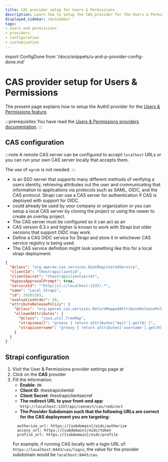 ```yaml
---
title: CAS provider setup for Users & Permissions
description: Learn how to setup the CAS provider for the Users & Permissions feature.
displayed_sidebar: cmsSidebar
tags:
- users and permissions
- providers
- configuration
- customization
---
```


import ConfigDone from '/docs/snippets/u-and-p-provider-config-done.md'

# CAS provider setup for Users & Permissions

The present page explains how to setup the Auth0 provider for the [Users & Permissions feature](/cms/features/users-permissions).

:::prerequisites
You have read the [Users & Permissions providers documentation](/cms/configurations/users-and-permissions-providers).
:::

## CAS configuration

:::note
A remote CAS server can be configured to accept `localhost` URLs or you can run your own CAS server locally that accepts them.

The use of `ngrok` is not needed.
:::

- <ExternalLink to="https://github.com/apereo/cas" text="CAS"/> is an SSO server that supports many different methods of verifying a users identity,
  retrieving attributes out the user and communicating that information to applications via protocols such as SAML, OIDC, and the CAS protocol. Strapi can use a CAS server for authentication if CAS is deployed with support for OIDC.
- <ExternalLink to="https://github.com/apereo/cas" text="CAS"/> could already be used by your company or organization or you can setup a local CAS server by cloning the <ExternalLink to="https://github.com/apereo/cas-overlay-template" text="CAS Overlay"/> project or using the newer <ExternalLink to="https://github.com/apereo/cas-initializr" text="CAS Initializr"/> to create an overlay project.
- The CAS server must be configured so it can act as an <ExternalLink to="https://apereo.github.io/cas/6.6.x/installation/OIDC-Authentication.html" text="OpenID Connect Provider"/>
- CAS version 6.3.x and higher is known to work with Strapi but older versions that support OIDC may work.
- Define a CAS OIDC service for Strapi and store it in whichever CAS service registry is being used.
- The CAS service definition might look something like this for a local strapi deployment:

```json
{
  "@class": "org.apereo.cas.services.OidcRegisteredService",
  "clientId": "thestrapiclientid",
  "clientSecret": "thestrapiclientsecret",
  "bypassApprovalPrompt": true,
  "serviceId": "^http(|s)://localhost:1337/.*",
  "name": "Local Strapi",
  "id": 20201103,
  "evaluationOrder": 50,
  "attributeReleasePolicy": {
    "@class": "org.apereo.cas.services.ReturnMappedAttributeReleasePolicy",
    "allowedAttributes": {
      "@class": "java.util.TreeMap",
      "strapiemail": "groovy { return attributes['mail'].get(0) }",
      "strapiusername": "groovy { return attributes['username'].get(0) }"
    }
  }
}
```

## Strapi configuration

1. Visit the User & Permissions provider settings page at <ExternalLink to="http://localhost:1337/admin/plugins/users-permissions/providers" text="http://localhost:1337/admin/plugins/users-permissions/providers"/>
2. Click on the **CAS** provider
3. Fill the information:
   - **Enable**: `ON`
   - **Client ID**: thestrapiclientid
   - **Client Secret**: thestrapiclientsecret
   - **The redirect URL to your front-end app**: `http://localhost:1337/api/connect/cas/redirect`
   - **The Provider Subdomain such that the following URLs are correct for the CAS deployment you are targeting:**
   ```
     authorize_url: https://[subdomain]/oidc/authorize
     access_url: https://[subdomain]/oidc/token
     profile_url: https://[subdomain]/oidc/profile
   ```
   For example, if running CAS locally with a login URL of: `https://localhost:8443/cas/login`, the value for the provider subdomain would be `localhost:8443/cas`.

<ConfigDone />
